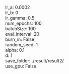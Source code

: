 lr_a: 0.0002  
lr_b: 0  
lr_gamma: 0.5  
num_epochs: 100  
batchSize: 100  
eval_interval: 20  
burn_in: False  
random_seed: 1  
alpha: 0.1  
d: 1  
save_folder: ./result/result2/  
use_gpu: False  
